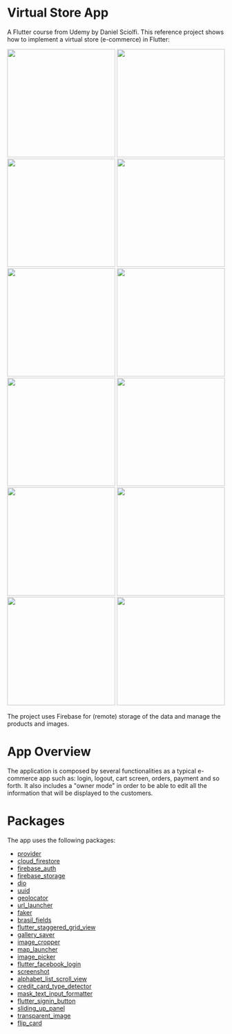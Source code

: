 # Virtual Store App

A Flutter course from Udemy by Daniel Sciolfi.
This reference project shows how to implement a virtual store (e-commerce) in Flutter:
<p float="left">
  <img src="web/icons/pic_1.png" width="250" />
   <img src="web/icons/pic_11.png" width="250" />
  <img src="web/icons/pic_2.png" width="250" />
  <img src="web/icons/pic_3.png" width="250" />
  <img src="web/icons/pic_3B.png" width="250" />
  <img src="web/icons/pic_4.png" width="250" />
  <img src="web/icons/pic_5.png" width="250" />
  <img src="web/icons/pic_6.png" width="250" />
  <img src="web/icons/pic_7.png" width="250" />
  <img src="web/icons/pic_8.png" width="250" />
  <img src="web/icons/pic_9.png" width="250" />
  <img src="web/icons/pic_10.png" width="250" />

The project uses Firebase for (remote) storage of the data and manage the products and images.
  
# App Overview
  
The application is composed by several functionalities as a typical e-commerce app such as: login, logout,
  cart screen, orders, payment and so forth. It also includes a "owner mode" in order to be able to edit all the information
  that will be displayed to the customers.

# Packages

The app uses the following packages:
 
 - [provider](https://pub.dev/packages/path_provider)
 - [cloud_firestore](https://pub.dev/packages/cloud_firestore)
 - [firebase_auth](https://pub.dev/packages/firebase_auth)
 - [firebase_storage](https://pub.dev/packages/firebase_storage)
 - [dio](https://pub.dev/packages/dio)
 - [uuid](https://pub.dev/packages/uuid)
 - [geolocator](https://pub.dev/packages/geolocator)
 - [url_launcher](https://pub.dev/packages/url_launcher)
 - [faker](https://pub.dev/packages/faker)
 - [brasil_fields](https://pub.dev/packages/brasil_fields)
 - [flutter_staggered_grid_view](https://pub.dev/packages/flutter_staggered_grid_view)
 - [gallery_saver](https://pub.dev/packages/gallery_saver)
 - [image_cropper](https://pub.dev/packages/image_cropper)
 - [map_launcher](https://pub.dev/packages/map_launcher)
 - [image_picker](https://pub.dev/packages/image_picker)
 - [flutter_facebook_login](https://pub.dev/packages/flutter_facebook_login)
 - [screenshot](https://pub.dev/packages/screenshot)
 - [alphabet_list_scroll_view](https://pub.dev/packages/alphabet_list_scroll_view)
 - [credit_card_type_detector](https://pub.dev/packages/credit_card_type_detector)
 - [mask_text_input_formatter](https://pub.dev/packages/mask_text_input_formatter)
 - [flutter_signin_button](https://pub.dev/packages/flutter_signin_button)
 - [sliding_up_panel](https://pub.dev/packages/sliding_up_panel)
 - [transparent_image](https://pub.dev/packages/transparent_image)
 - [flip_card](https://pub.dev/packages/flip_card)
  
  
   
  
   


 
  

